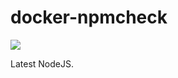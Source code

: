 # docker-npmcheck

[![](https://badge.imagelayers.io/davidhrbac/docker-npmcheck:latest.svg)](https://imagelayers.io/?images=davidhrbac/docker-npmcheck:latest 'Get your own badge on imagelayers.io')

Latest NodeJS.
